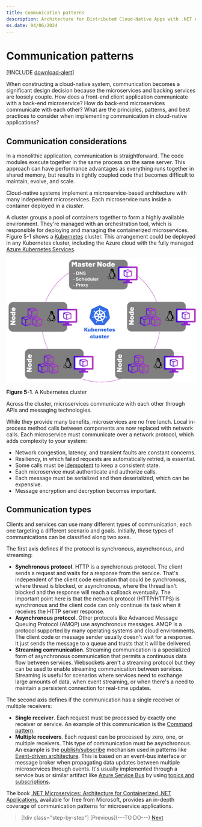 ```yaml
---
title: Communication patterns
description: Architecture for Distributed Cloud-Native Apps with .NET Aspire & Containers | Communication patterns
ms.date: 04/06/2024
---
```


# Communication patterns

[!INCLUDE [download-alert](../includes/download-alert.md)]

When constructing a cloud-native system, communication becomes a significant design decision because the microservices and backing services are loosely couple. How does a front-end client application communicate with a back-end microservice? How do back-end microservices communicate with each other? What are the principles, patterns, and best practices to consider when implementing communication in cloud-native applications?

## Communication considerations

In a monolithic application, communication is straightforward. The code modules execute together in the same process on the same server. This approach can have performance advantages as everything runs together in shared memory, but results in tightly coupled code that becomes difficult to maintain, evolve, and scale.

Cloud-native systems implement a microservice-based architecture with many independent microservices. Each microservice runs inside a container deployed in a *cluster*.

A cluster groups a pool of containers together to form a highly available environment. They're managed with an orchestration tool, which is responsible for deploying and managing the containerized microservices. Figure 5-1 shows a [Kubernetes](https://kubernetes.io) cluster. This arrangement could be deployed in any Kubernetes cluster, including the Azure cloud with the fully managed [Azure Kubernetes Services](/azure/aks/intro-kubernetes).

![A Kubernetes cluster in Azure](media/kubernetes-cluster.png)

**Figure 5-1**. A Kubernetes cluster

Across the cluster, microservices communicate with each other through APIs and messaging technologies.

While they provide many benefits, microservices are no free lunch. Local in-process method calls between components are now replaced with network calls. Each microservice must communicate over a network protocol, which adds complexity to your system:

- Network congestion, latency, and transient faults are constant concerns.
- Resiliency, in which failed requests are automatically retried, is essential.
- Some calls must be [idempotent](https://restapitutorial.com/introduction/idempotence) to keep a consistent state.
- Each microservice must authenticate and authorize calls.
- Each message must be serialized and then deserialized, which can be expensive.
- Message encryption and decryption becomes important.

## Communication types

Clients and services can use many different types of communication, each one targeting a different scenario and goals. Initially, those types of communications can be classified along two axes.

The first axis defines if the protocol is synchronous, asynchronous, and streaming:

- **Synchronous protocol**. HTTP is a synchronous protocol. The client sends a request and waits for a response from the service. That's independent of the client code execution that could be synchronous, where thread is blocked, or asynchronous, where the thread isn't blocked and the response will reach a callback eventually. The important point here is that the network protocol (HTTP/HTTPS) is synchronous and the client code can only continue its task when it receives the HTTP server response.
- **Asynchronous protocol**. Other protocols like Advanced Message Queuing Protocol (AMQP) use asynchronous messages. AMQP is a protocol supported by many operating systems and cloud environments. The client code or message sender usually doesn't wait for a response. It just sends the message to a queue and trusts that it will be delivered.
- **Streaming communication**. Streaming communication is a specialized form of asynchronous communication that permits a continuous data flow between services. Websockets aren't a streaming protocol but they can be used to enable streaming communication between services. Streaming is useful for scenarios where services need to exchange large amounts of data, when event streaming, or when there's a need to maintain a persistent connection for real-time updates.

The second axis defines if the communication has a single receiver or multiple receivers:

- **Single receiver**. Each request must be processed by exactly one receiver or service. An example of this communication is the [Command pattern](https://en.wikipedia.org/wiki/Command_pattern).
- **Multiple receivers**. Each request can be processed by zero, one, or multiple receivers. This type of communication must be asynchronous. An example is the [publish/subscribe](https://en.wikipedia.org/wiki/Publish%E2%80%93subscribe_pattern) mechanism used in patterns like [Event-driven architecture](https://microservices.io/patterns/data/event-driven-architecture.html). This is based on an event-bus interface or message broker when propagating data updates between multiple microservices through events. It's usually implemented through a service bus or similar artifact like [Azure Service Bus](https://azure.microsoft.com/services/service-bus/) by using [topics and subscriptions](https://learn.microsoft.com/en-us/azure/service-bus-messaging/service-bus-queues-topics-subscriptions#topics-and-subscriptions).

The book [.NET Microservices: Architecture for Containerized .NET Applications](https://dotnet.microsoft.com/download/thank-you/microservices-architecture-ebook), available for free from Microsoft, provides an in-depth coverage of communication patterns for microservice applications.

>[!div class="step-by-step"]
>[Previous](---TO DO---)
>[Next](when-to-use-each-approach.md)
